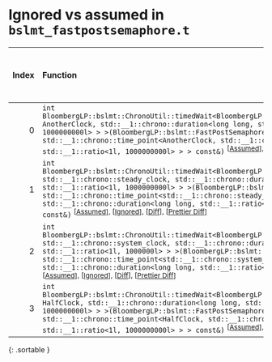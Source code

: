 # Ignored vs assumed in `bslmt_fastpostsemaphore.t`

<script src="../sorttable.js"></script>

|   Index | Function                                                                                                                                                                                                                                                                                                                                                                                                                                                                                                 |   Difference in number of lines |   Function size difference in bytes |   Number of lines in assumed build |   Number of bytes in assumed build |   Number of lines in ignored build |   Number of bytes in ignored build |
|--------:|:---------------------------------------------------------------------------------------------------------------------------------------------------------------------------------------------------------------------------------------------------------------------------------------------------------------------------------------------------------------------------------------------------------------------------------------------------------------------------------------------------------|--------------------------------:|------------------------------------:|-----------------------------------:|-----------------------------------:|-----------------------------------:|-----------------------------------:|
|       0 | `int BloombergLP::bslmt::ChronoUtil::timedWait<BloombergLP::bslmt::FastPostSemaphore, AnotherClock, std::__1::chrono::duration<long long, std::__1::ratio<1l, 1000000000l> > >(BloombergLP::bslmt::FastPostSemaphore*, std::__1::chrono::time_point<AnotherClock, std::__1::chrono::duration<long long, std::__1::ratio<1l, 1000000000l> > > const&)` <sup>\[[Assumed](0-assume)\], \[[Ignored](0-none)\], \[[Diff](0.diff.html)\], \[[Prettier Diff](0-diff.html)\]                                     |                              -8 |                                 -32 |                                103 |                                384 |                                111 |                                416 |
|       1 | `int BloombergLP::bslmt::ChronoUtil::timedWait<BloombergLP::bslmt::FastPostSemaphore, std::__1::chrono::steady_clock, std::__1::chrono::duration<long long, std::__1::ratio<1l, 1000000000l> > >(BloombergLP::bslmt::FastPostSemaphore*, std::__1::chrono::time_point<std::__1::chrono::steady_clock, std::__1::chrono::duration<long long, std::__1::ratio<1l, 1000000000l> > > const&)` <sup>\[[Assumed](1-assume)\], \[[Ignored](1-none)\], \[[Diff](1.diff.html)\], \[[Prettier Diff](1-diff.html)\] |                              -8 |                                 -32 |                                156 |                                592 |                                164 |                                624 |
|       2 | `int BloombergLP::bslmt::ChronoUtil::timedWait<BloombergLP::bslmt::FastPostSemaphore, std::__1::chrono::system_clock, std::__1::chrono::duration<long long, std::__1::ratio<1l, 1000000l> > >(BloombergLP::bslmt::FastPostSemaphore*, std::__1::chrono::time_point<std::__1::chrono::system_clock, std::__1::chrono::duration<long long, std::__1::ratio<1l, 1000000l> > > const&)` <sup>\[[Assumed](2-assume)\], \[[Ignored](2-none)\], \[[Diff](2.diff.html)\], \[[Prettier Diff](2-diff.html)\]       |                              -8 |                                 -32 |                                161 |                                608 |                                169 |                                640 |
|       3 | `int BloombergLP::bslmt::ChronoUtil::timedWait<BloombergLP::bslmt::FastPostSemaphore, HalfClock, std::__1::chrono::duration<long long, std::__1::ratio<1l, 1000000000l> > >(BloombergLP::bslmt::FastPostSemaphore*, std::__1::chrono::time_point<HalfClock, std::__1::chrono::duration<long long, std::__1::ratio<1l, 1000000000l> > > const&)` <sup>\[[Assumed](3-assume)\], \[[Ignored](3-none)\], \[[Diff](3.diff.html)\], \[[Prettier Diff](3-diff.html)\]                                           |                              -9 |                                 -32 |                                105 |                                384 |                                114 |                                416 |
{: .sortable }
